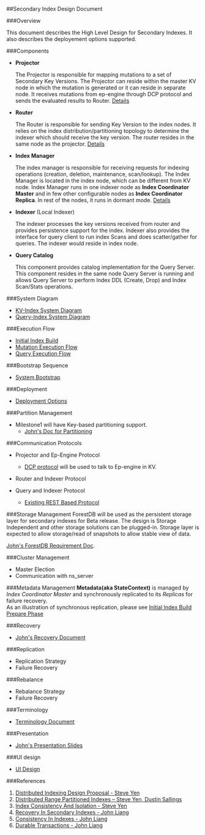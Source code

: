 ##Secondary Index Design Document


###Overview

This document describes the High Level Design for Secondary Indexes. It also describes the deployement options supported.

###Components

- __Projector__

  The Projector is responsible for mapping mutations to a set of Secondary Key Versions. The Projector can reside within the master KV node in which the mutation is generated or it can reside in separate node. It receives mutations from ep-engine through DCP protocol and sends the evaluated results to Router.  [Details](markdown/projector.md)

- __Router__

  The Router is responsible for sending Key Version to the index nodes. It relies on the index distribution/partitioning topology to determine the indexer which should receive the key version. The router resides in the same node as the projector.  [Details](markdown/router.md)

- __Index Manager__

  The index manager is responsible for receiving requests for indexing operations (creation, deletion, maintenance, scan/lookup). The Index Manager is located in the index node, which can be different from KV node. Index Manager runs in one indexer node as **Index Coordinator Master** and in few other configurable nodes as **Index Coordinator Replica**. In rest of the nodes, it runs in dormant mode.  [Details](markdown/index_manager.md)

- __Indexer__ (Local Indexer)

  The indexer processes the key versions received from router and provides persistence support for the index. Indexer also provides the interface for query client to run index Scans and does scatter/gather for queries. The indexer would reside in index node.

- __Query Catalog__

  This component provides catalog implementation for the Query Server. This component resides in the same node Query Server is running and allows Query Server to perform Index DDL (Create, Drop) and Index Scan/Stats operations.

###System Diagram

- [KV-Index System Diagram](markdown/system.md)
- [Query-Index System Diagram](markdown/system_query.md)
 
###Execution Flow

* [Initial Index Build](markdown/initialbuild.md)
* [Mutation Execution Flow](markdown/mutation.md)
* [Query Execution Flow](markdown/query.md)

###Bootstrap Sequence

* [System Bootstrap](markdown/bootstrap.md)

###Deployment

- [Deployment Options](markdown/deployment.md)

###Partition Management
* Milestone1 will have Key-based partitioning support. 
  * [John's Doc for Partitioning](https://docs.google.com/document/d/1eF3rJ63iv1awnfLkAQLmVmILBdgD4Vzc0IsCpTxmXgY/edit)

###Communication Protocols

* Projector and Ep-Engine Protocol
  * [DCP protocol](https://github.com/couchbaselabs/cbupr/blob/master/index.md) will be used to talk to Ep-engine in KV. 
  
* Router and Indexer Protocol
* Query and Indexer Protocol
  * [Existing REST Based Protocol](https://docs.google.com/document/d/1j9D4ryOi1d5CNY5EkoRuU_fc5Q3i_QwIs3zU9uObbJY/edit)

###Storage Management
ForestDB will be used as the persistent storage layer for secondary indexes for Beta release.
The design is Storage Independent and other storage solutions can be plugged-in.
Storage layer is expected to allow storage/read of snapshots to allow stable view of data.

[John's ForestDB Requirement Doc](https://docs.google.com/document/d/1zUJDLSrX7PPNfWopyoY1QIm5Y6CQL0h9iueoTZJtbT8/edit#).

###Cluster Management
* Master Election
* Communication with ns_server

###Metadata Management
**Metadata(aka StateContext)** is managed by *Index Coordinator Master* and synchronously replicated to its *Replicas*
for failure recovery. <br>
As an illustration of synchronous replication, please see [Initial Index Build Prepare Phase](markdown/initialbuild.md)

###Recovery
* [John's Recovery Document](https://docs.google.com/document/d/1_zWRJ_VmbZZ1x925lUqunipuTzCJJMsqejtUrbtmVTA/edit)

###Replication
* Replication Strategy
* Failure Recovery

###Rebalance
* Rebalance Strategy
* Failure Recovery

###Terminology

* [Terminology Document](markdown/terminology.md)

###Presentation

* [John's Presentation Slides](other/presentation.pdf)

###UI design

* [UI Design](other/CB_Cluster_2iQuery_Administration.pdf)

###References
1. [Distributed Indexing Design Proposal - Steve Yen](https://docs.google.com/document/d/1TEY_yjUMs3FT3FZkgqIZUiKziUUBGiCWFSjWOOj65Dw/edit?pli=1)
2. [Distributed Range Partitioned Indexes – Steve Yen, Dustin Sallings](https://docs.google.com/presentation/d/161vtnjDFOpnliT0DA2k1-jCRKiB-eY9JZHhd0YQoAXo/edit#slide=id.p)
3. [Index Consistency And Isolation - Steve Yen](https://docs.google.com/document/d/1Y_aXMUBzEvLf8PO8CJYv5eYiQmKsNYzMr6Fq30Cl6xg/edit?pli=1)
4. [Recovery In Secondary Indexes - John Liang](https://docs.google.com/document/d/1rNJSVs80TtvY0gpoebsBwzhqWRBJnieSuLTnxuDzUTQ/edit) 
5. [Consistency In Indexes - John Liang](https://docs.google.com/document/d/1VespzgCKgPLFwCGRrx0VW7RC_PkSXh6cU7FSaA9gjic/edit?pli=1)
6. [Durable Transactions - John Liang](https://docs.google.com/document/d/11Rm2fW9Punx4tktUkK5Re9P87N8_aUwaEJw3u7XR_UY/edit?pli=1)

